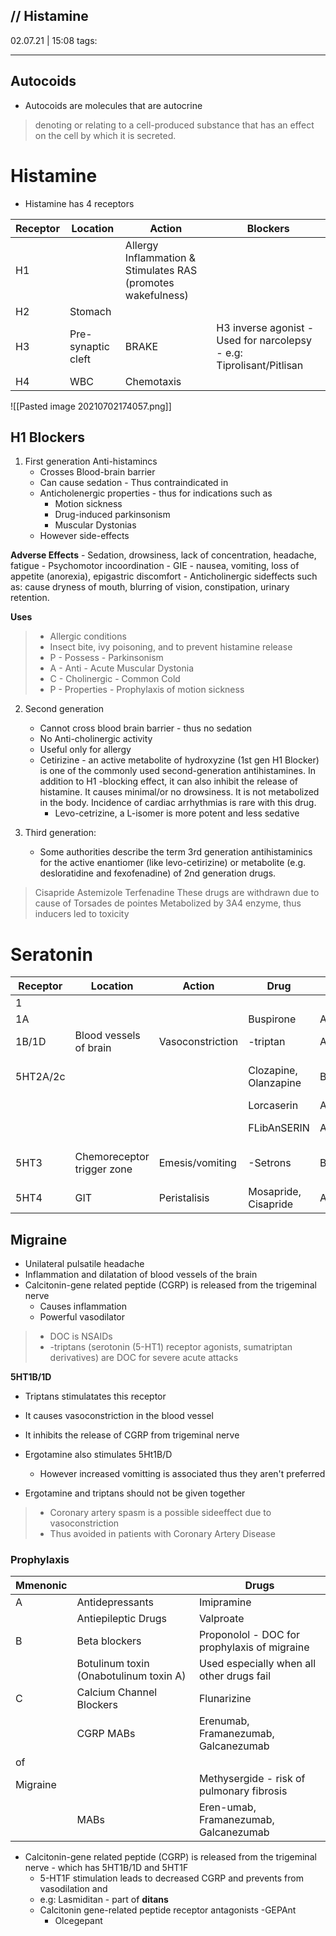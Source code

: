 // Histamine
-------------
02.07.21 | 15:08
tags: 

_________________

## Autocoids
- Autocoids are molecules that are autocrine
> denoting or relating to a cell-produced substance that has an effect on the cell by which it is secreted.


# Histamine

- Histamine has 4 receptors

| Receptor | Location           | Action                                                       | Blockers                                                             |
| -------- | ------------------ | ------------------------------------------------------------ | -------------------------------------------------------------------- |
| H1       |                    | Allergy Inflammation & Stimulates RAS (promotes wakefulness) |                                                                      |
| H2       | Stomach            |                                                              |                                                                      |
| H3       | Pre-synaptic cleft | BRAKE                                                        | H3 inverse agonist - Used for narcolepsy - e.g: Tiprolisant/Pitlisan | 
| H4       | WBC                | Chemotaxis                                                   |                                                                      |


![[Pasted image 20210702174057.png]]

## H1 Blockers
1. First generation Anti-histamincs
	- Crosses Blood-brain barrier
	- Can cause sedation - Thus contraindicated in 
	- Anticholenergic properties - thus for indications such as 
		- Motion sickness
		- Drug-induced parkinsonism
		- Muscular Dystonias
	- However side-effects 

**Adverse Effects**
	- Sedation, drowsiness, lack of concentration, headache, fatigue
	- Psychomotor incoordination
	- GIE - nausea, vomiting, loss of appetite (anorexia), epigastric discomfort
	- Anticholinergic sideffects such as: cause dryness of mouth, blurring of vision, constipation, urinary retention.
	
**Uses**

> - Allergic conditions
> - Insect bite, ivy poisoning, and to prevent histamine release
> - P - Possess - Parkinsonism
> - A - Anti - Acute Muscular Dystonia
> - C - Cholinergic - Common Cold
> - P - Properties - Prophylaxis of motion sickness

2.  Second generation
	- Cannot cross blood brain barrier - thus no sedation
	- No Anti-cholinergic activity
	- Useful only for allergy
	- Cetirizine - an active metabolite of hydroxyzine (1st gen H1 Blocker) is one of the commonly used second-generation antihistamines. In addition to H1 -blocking effect, it can also inhibit the release of histamine. It causes minimal/or no drowsiness. It is not metabolized in the body. Incidence of cardiac arrhythmias is rare with this drug.
		- Levo-cetrizine, a L-isomer is more potent and less sedative

3. Third generation:
	- Some authorities describe the term 3rd generation antihistaminics for the active enantiomer (like levo-cetirizine) or metabolite (e.g. desloratidine and fexofenadine) of 2nd generation drugs.

> Cisapride
> Astemizole
> Terfenadine
> These drugs are withdrawn due to cause of Torsades de pointes
> Metabolized by 3A4 enzyme, thus inducers led to toxicity

# Seratonin

| Receptor | Location                   | Action           | Drug                  | Ant/agonist         | Uses                                                       | Side effects                       |
| -------- | -------------------------- | ---------------- | --------------------- | ------------------- | ---------------------------------------------------------- | ---------------------------------- |
| 1        |                            |                  |                       |                     |                                                            |                                    |
| 1A       |                            |                  | Buspirone             | Agonist             | Anxiety                                                    |                                    |
| 1B/1D    | Blood vessels of brain     | Vasoconstriction | -triptan              | Agonist             | Migraine                                                   |                                    |
| 5HT2A/2c |                            |                  | Clozapine, Olanzapine | Blocker             | Atypical Antipsychotics                                    | Weight gain/Lipodystrophy syndrome | 
|          |                            |                  | Lorcaserin            | Agonist             | Obesity                                                    |                                    |
|          |                            |                  | FLibAnSERIN           | Antagonist          | HSSD - Hypoactive Sexual Desire Disorder                   |                                    |
| 5HT3     | Chemoreceptor trigger zone | Emesis/vomiting  | -Setrons              | Blockers            | DOC for chemotherapy/radiotherapy/Post-op induced vomiting |                                    |
| 5HT4     | GIT                        | Peristalisis     | Mosapride, Cisapride  | Agonist/Prokinetics | GERDs [However DOC- PPI]                                   |                                    |

## Migraine
- Unilateral pulsatile headache
- Inflammation and  dilatation of  blood vessels of the brain
- Calcitonin-gene related peptide (CGRP) is released from the trigeminal nerve
	- Causes inflammation
	- Powerful vasodilator

> - DOC is NSAIDs
> - -triptans (serotonin (5-HT1) receptor agonists, sumatriptan derivatives) are DOC for severe acute attacks

**5HT1B/1D**

- Triptans stimulatates this receptor
- It causes vasoconstriction  in the blood vessel
- It inhibits the release of CGRP from trigeminal nerve

- Ergotamine also stimulates 5Ht1B/D
	- However increased vomitting is associated thus they aren't preferred
- Ergotamine and triptans should not be given together

> - Coronary artery spasm is a possible sideeffect due to vasoconstriction
> - Thus avoided in patients with Coronary Artery Disease

### Prophylaxis
| Mmenonic |                          | Drugs                                        |
| -------- | ------------------------ | -------------------------------------------- |
| A        | Antidepressants          | Imipramine                                   |
|          | Antiepileptic Drugs      | Valproate                                    |
| B        | Beta blockers            | Proponolol - DOC for prophylaxis of migraine |
|          | Botulinum toxin (Onabotulinum toxin A)          | Used especially when all other drugs fail    |
| C        | Calcium Channel Blockers | Flunarizine                                  |
|          | CGRP MABs                | Erenumab, Framanezumab, Galcanezumab         |
| of       |                          |                                              |
| Migraine |                          | Methysergide - risk of pulmonary fibrosis    |
|          | MABs                     | Eren-umab, Framanezumab, Galcanezumab        | 




- Calcitonin-gene related peptide (CGRP) is released from the trigeminal nerve - which has 5HT1B/1D and  5HT1F
	- 5-HT1F stimulation leads to decreased CGRP and prevents from vasodilation and 
	- e.g: Lasmiditan - part of **ditans**
	- Calcitonin gene-related peptide receptor antagonists -GEPAnt 
		- Olcegepant


